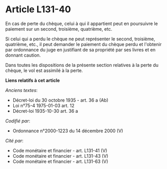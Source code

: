 # Article L131-40

En cas de perte du chèque, celui à qui il appartient peut en poursuivre le paiement sur un second, troisième, quatrième, etc.

Si celui qui a perdu le chèque ne peut représenter le second, troisième, quatrième, etc., il peut demander le paiement du
chèque perdu et l'obtenir par ordonnance du juge en justifiant de sa propriété par ses livres et en donnant caution.

Dans toutes les dispositions de la présente section relatives à la perte du chèque, le vol est assimilé à la perte.

**Liens relatifs à cet article**

_Anciens textes_:

  - Décret-loi du 30 octobre 1935 - art. 36 a (Ab)
  - Loi n°75-4 1975-01-03 art. 12
  - Décret-loi 1935-10-30 art. 36 a

_Codifié par_:

  - Ordonnance n°2000-1223 du 14 décembre 2000 (V)

_Cité par_:

  - Code monétaire et financier - art. L131-41 (V)
  - Code monétaire et financier - art. L131-43 (V)
  - Code monétaire et financier - art. L131-63 (V)
